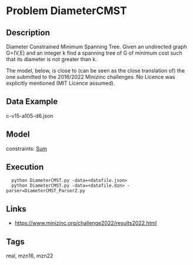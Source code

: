 # Problem DiameterCMST
## Description
Diameter Constrained Minimum Spanning Tree.
Given an undirected graph G=(V,E) and an integer k find a spanning tree of G of minimum cost such that its diameter is not greater than k.

The model, below, is close to (can be seen as the close translation of) the one submitted to the 2016/2022 Minizinc challenges.
No Licence was explicitly mentioned (MIT Licence assumed).

## Data Example
  c-v15-a105-d6.json

## Model
  constraints: [Sum](http://pycsp.org/documentation/constraints/Sum)

## Execution
```
  python DiameterCMST.py -data=<datafile.json>
  python DiameterCMST.py -data=<datafile.dzn> -parser=DiameterCMST_ParserZ.py
```

## Links
  - https://www.minizinc.org/challenge2022/results2022.html

## Tags
  real, mzn16, mzn22
